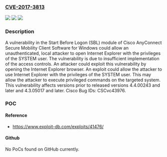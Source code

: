 ### [CVE-2017-3813](https://cve.mitre.org/cgi-bin/cvename.cgi?name=CVE-2017-3813)
![](https://img.shields.io/static/v1?label=Product&message=Cisco%20AnyConnect%20Secure%20Mobility%20Client%20Software%20for%20Windows%20Versions%20prior%20to%20released%20versions%204.4.00243%20and%20later%20and%204.3.05017%20and%20later.&color=blue)
![](https://img.shields.io/static/v1?label=Version&message=n%2Fa&color=blue)
![](https://img.shields.io/static/v1?label=Vulnerability&message=CWE-264&color=brighgreen)

### Description

A vulnerability in the Start Before Logon (SBL) module of Cisco AnyConnect Secure Mobility Client Software for Windows could allow an unauthenticated, local attacker to open Internet Explorer with the privileges of the SYSTEM user. The vulnerability is due to insufficient implementation of the access controls. An attacker could exploit this vulnerability by opening the Internet Explorer browser. An exploit could allow the attacker to use Internet Explorer with the privileges of the SYSTEM user. This may allow the attacker to execute privileged commands on the targeted system. This vulnerability affects versions prior to released versions 4.4.00243 and later and 4.3.05017 and later. Cisco Bug IDs: CSCvc43976.

### POC

#### Reference
- https://www.exploit-db.com/exploits/41476/

#### Github
No PoCs found on GitHub currently.

